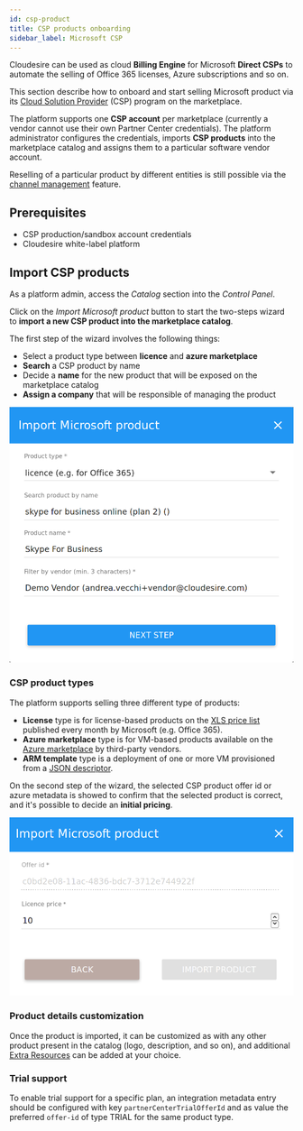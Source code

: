 ```yaml
---
id: csp-product
title: CSP products onboarding
sidebar_label: Microsoft CSP
---
```


Cloudesire can be used as cloud **Billing Engine** for Microsoft **Direct CSPs**
to automate the selling of Office 365 licenses, Azure subscriptions and so on.

This section describe how to onboard and start selling Microsoft product via its
[Cloud Solution Provider](https://partner.microsoft.com/en-US/cloud-solution-provider/)
(CSP) program on the marketplace.

The platform supports one **CSP account** per marketplace (currently a vendor
cannot use their own Partner Center credentials). The platform administrator
configures the credentials, imports **CSP products** into the marketplace
catalog and assigns them to a particular software vendor account.

Reselling of a particular product by different entities is still possible via
the [channel management](channel.md) feature.

## Prerequisites

* CSP production/sandbox account credentials
* Cloudesire white-label platform

## Import CSP products

As a platform admin, access the *Catalog* section into the *Control Panel*.

Click on the *Import Microsoft product* button to start the two-steps wizard to
**import a new CSP product into the marketplace catalog**.

The first step of the wizard involves the following things:

* Select a product type between **licence** and **azure marketplace**
* **Search** a CSP product by name
* Decide a **name** for the new product that will be exposed on the marketplace catalog
* **Assign a company** that will be responsible of managing the product

![Import microsoft product](assets/csp-product/import-microsoft-product.png)

### CSP product types

The platform supports selling three different type of products:

* **License** type is for license-based products on the [XLS price
  list] published every month by Microsoft (e.g. Office 365).
* **Azure marketplace** type is for VM-based products available on the [Azure
  marketplace] by third-party vendors.
* **ARM template** type is a deployment of one or more VM provisioned from a
  [JSON descriptor].

On the second step of the wizard, the selected CSP product offer id or azure
metadata is showed to confirm that the selected product is correct, and it's
possible to decide an **initial pricing**.

![Import microsoft product](assets/csp-product/import-microsoft-product-create.png)

### Product details customization

Once the product is imported, it can be customized as with any other
product present in the catalog (logo, description, and so on), and additional
[Extra Resources](onboarding-extra-resources.md) can be added at your choice.

### Trial support

To enable trial support for a specific plan, an integration metadata entry should be
configured with key `partnerCenterTrialOfferId` and as value the preferred `offer-id`
of type TRIAL for the same product type.

[XLS price list]: https://docs.microsoft.com/en-us/partner-center/csp-documents-and-learning-resources#pricing
[Azure marketplace]: https://azuremarketplace.microsoft.com/en-us/marketplace/apps
[JSON descriptor]: https://docs.microsoft.com/en-us/azure/azure-resource-manager/resource-group-authoring-templates
